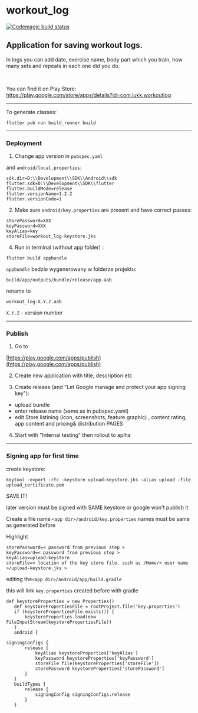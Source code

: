# workout_log
[![Codemagic build status](https://api.codemagic.io/apps/5d0d2a8999fdb7001415b9b2/5d0d2a8999fdb7001415b9b1/status_badge.svg)](https://codemagic.io/apps/5d0d2a8999fdb7001415b9b2/5d0d2a8999fdb7001415b9b1/latest_build)


## Application for saving workout logs.

In logs you can add date, exercise name, body part which you train, how many sets and repeats in each one did you do. 

<br>

 You can find it on Play Store:
 <br>
https://play.google.com/store/apps/details?id=com.lukk.workoutlog


---

To generate classes:
```
flutter pub run build_runner build
```
---

### Deployment

1. Change app version 
 in `pubspec.yaml` 

 and `android/local.properties`:

```
sdk.dir=D:\\Development\\SDK\\Android\\sdk
flutter.sdk=D:\\Development\\SDK\\flutter
flutter.buildMode=release
flutter.versionName=1.2.2
flutter.versionCode=1
```


2. Make sure `android/key.properties` are present and have correct passes:
```
storePassword=XXX  
keyPassword=XXX  
keyAlias=key  
storeFile=workout_log-keystore.jks
```

4. Run in terminal (without app folder) :

```
flutter build appbundle
```

`appbundle` bedzie wygenerowany w folderze projektu:

```
build/app/outputs/bundle/release/app.aab
```
rename to 
```
workout_log-X.Y.Z.aab
```
`X.Y.Z` - version number

---

### Publish

1. Go to

[https://play.google.com/apps/publish](https://play.google.com/apps/publish)

2. Create new application with title, description etc

3. Create release (and "Let Google manage and protect your app signing key"):

- upload bundle
- enter release name (same as in pubspec.yaml)
- edit Store listining (icon, screenshots, feature graphic) , content rating, app content and pricing& distribution PAGES

4. Start with "Internal testing" then rollout to aplha

---
### Signing app for first time

create keystore:

```
keytool -export -rfc -keystore upload-keystore.jks -alias upload -file upload_certificate.pem
```

SAVE IT!

later version must be signed with SAME keystore or google won't publish it

Create a file name `<app dir>/android/key.properties` names must be same as generated before


Highlight

```
storePassword=< password from previous step >  
keyPassword=< password from previous step >  
keyAlias=upload-keystore  
storeFile=< location of the key store file, such as /Home/< user name >/upload-keystore.jks >  
```

editing the`<app dir>/android/app/build.gradle`

this will link `key.properties` created before with gradle

```
def keystoreProperties = new Properties()
   def keystorePropertiesFile = rootProject.file('key.properties')
   if (keystorePropertiesFile.exists()) {
       keystoreProperties.load(new FileInputStream(keystorePropertiesFile))
   }
   android {
```


```
signingConfigs {
       release {
           keyAlias keystoreProperties['keyAlias']
           keyPassword keystoreProperties['keyPassword']
           storeFile file(keystoreProperties['storeFile'])
           storePassword keystoreProperties['storePassword']
       }
   }
   buildTypes {
       release {
           signingConfig signingConfigs.release
       }
   }
```
